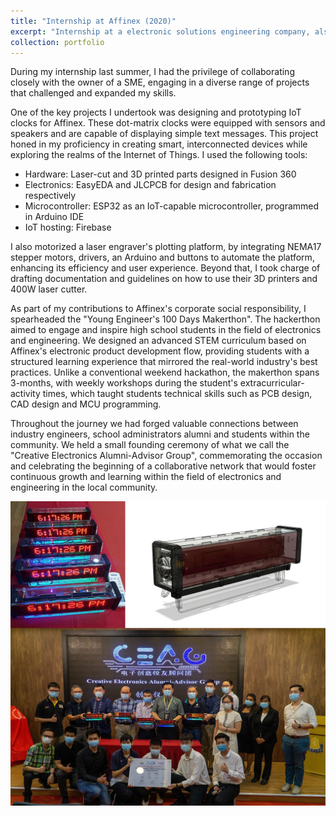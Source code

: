 ```yaml
---
title: "Internship at Affinex (2020)"
excerpt: "Internship at a electronic solutions engineering company, also directed their 3-month-long community project<br/><img src='/images/portfolio/affinex_ceag.jpg' width='600'>"
collection: portfolio
---
```


During my internship last summer, I had the privilege of collaborating closely with the owner of a SME, engaging in a diverse range of projects that challenged and expanded my skills.

One of the key projects I undertook was designing and prototyping IoT clocks for Affinex. These dot-matrix clocks were equipped with sensors and speakers and are capable of displaying simple text messages. This project honed in my proficiency in creating smart, interconnected devices while exploring the realms of the Internet of Things. I used the following tools:
- Hardware: Laser-cut and 3D printed parts designed in Fusion 360
- Electronics: EasyEDA and JLCPCB for design and fabrication respectively
- Microcontroller: ESP32 as an IoT-capable microcontroller, programmed in Arduino IDE
- IoT hosting: Firebase

I also motorized a laser engraver's plotting platform, by integrating NEMA17 stepper motors, drivers, an Arduino and buttons to automate the platform, enhancing its efficiency and user experience. Beyond that, I took charge of drafting documentation and guidelines on how to use their 3D printers and 400W laser cutter.  

As part of my contributions to Affinex's corporate social responsibility, I spearheaded the "Young Engineer's 100 Days Makerthon". The hackerthon aimed to engage and inspire high school students in the field of electronics and engineering. We designed an advanced STEM curriculum based on Affinex's electronic product development flow, providing students with a structured learning experience that mirrored the real-world industry's best practices. Unlike a conventional weekend hackathon, the makerthon spans 3-months, with weekly workshops during the student's extracurricular-activity times, which taught students technical skills such as PCB design, CAD design and MCU programming. 

Throughout the journey we had forged valuable connections between industry engineers, school administrators alumni and students within the community. We held a small founding ceremony of what we call the "Creative Electronics Alumni-Advisor Group", commemorating the occasion and celebrating the beginning of a collaborative network that would foster continuous growth and learning within the field of electronics and engineering in the local community.

![Affinex and CEAG Collage](/images/portfolio/affinex_1.jpg)
